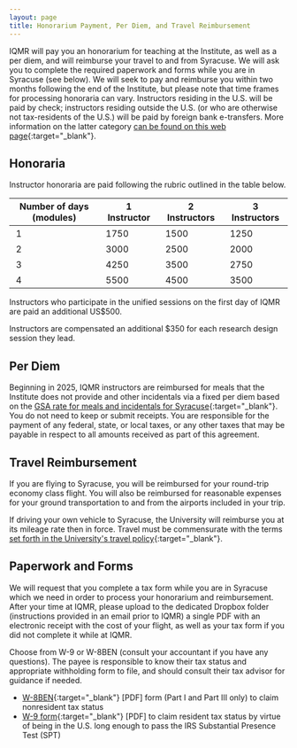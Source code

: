```yaml
---
layout: page
title: Honorarium Payment, Per Diem, and Travel Reimbursement 
---
```


IQMR will pay you an honorarium for teaching at the Institute, as well as a per diem, and will reimburse your travel to and from Syracuse. We will ask you to complete the required paperwork and forms while you are in Syracuse (see below). We will seek to pay and reimburse you within two months following the end of the Institute, but please note that time frames for processing honoraria can vary. Instructors residing in the U.S. will be paid by check; instructors residing outside the U.S. (or who are otherwise not tax-residents of the U.S.) will be paid by foreign bank e-transfers. More information on the latter category [can be found on this web page](https://finance.syr.edu/comptroller/payroll/payroll-for-foreign-non-resident-employees/){:target="_blank"}.

## Honoraria

Instructor honoraria are paid following the rubric outlined in the table below.

<style>
th, tr, td{padding-top:  0.25rem;
    padding-bottom:  0.25rem;
    padding-left: 0.75rem;
    padding-right:  0.75rem;}
    </style>
<table>
<thead>
<tr class="header">
<th>Number of days (modules)</th>
<th>1 Instructor</th>
<th>2 Instructors</th>
<th>3 Instructors</th>
</tr>
</thead>
<tbody>
<tr class="odd">
<td>1</td>
<td>1750</td>
<td>1500</td>
<td>1250</td>
</tr>
<tr class="even">
<td>2</td>
<td>3000</td>
<td>2500</td>
<td>2000</td>
</tr>
<tr class="odd">
<td>3</td>
<td>4250</td>
<td>3500</td>
<td>2750</td>
</tr>
<tr class="even">
<td>4</td>
<td>5500</td>
<td>4500</td>
<td>3500</td>
</tr>
</tbody>
</table>

Instructors who participate in the unified sessions on the first day of IQMR are paid an additional US\$500.

Instructors are compensated an additional \$350 for each research design session they lead.

## Per Diem

Beginning in 2025, IQMR instructors are reimbursed for meals that the Institute does not provide and other incidentals via a fixed per diem based on the [ GSA rate for meals and incidentals for Syracuse](https://www.gsa.gov/travel/plan-book/per-diem-rates/per-diem-rates-results?fiscal_year=2024&state=NY&perdiemSearchVO_city=syracuse&action=perdiems_report&zip=&op=Find+Rates&form_build_id=form-qZpQ5pRIvtMSNASLi8edculZ7y5X_UCRrHlRCtiG8P4&form_id=perdiem_form){:target="_blank"}. You do not need to keep or submit receipts. You are responsible for the payment of any federal, state, or local taxes, or any other taxes that may be payable in respect to all amounts received as part of this agreement.

## Travel Reimbursement

If you are flying to Syracuse, you will be reimbursed for your round-trip economy class flight. You will also be reimbursed for reasonable expenses for your ground transportation to and from the airports included in your trip.

If driving your own vehicle to Syracuse, the University will reimburse you at its mileage rate then in force. Travel must be commensurate with the terms [set forth in the University's travel policy](https://policies.syr.edu/policies/administrative-and-financial/travel-policy/){:target="_blank"}.

## Paperwork and Forms
We will request that you complete a tax form while you are in Syracuse which we need in order to process your honorarium and reimbursement.  After your time at IQMR, please upload to the dedicated Dropbox folder (instructions provided in an email prior to IQMR) a single PDF with an electronic receipt with the cost of your flight, as well as your tax form if you did not complete it while at IQMR.


Choose from W-9 or W-8BEN (consult your accountant if you have any questions). The payee is responsible to know their tax status and appropriate withholding form to file, and should consult their tax advisor for guidance if needed.
-   [W-8BEN](https://finance.syr.edu/wp-content/uploads/2019/02/fw8ben.pdf){:target="_blank"} \[PDF\] form (Part I and Part III only) to claim nonresident tax status
-   [W-9 form](https://finance.syr.edu/wp-content/uploads/2019/02/fw9.pdf){:target="_blank"} \[PDF\] to claim resident tax status by virtue of being in the U.S. long enough to pass the IRS Substantial Presence Test (SPT)

